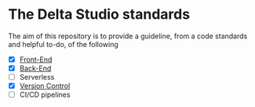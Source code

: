 # The Delta Studio standards

The aim of this repository is to provide a guideline, from a code standards and helpful to-do, of the following

- [x] [Front-End](./front-end.MD)
- [x] [Back-End](./back-end.MD)
- [ ] Serverless
- [x] [Version Control](./git.MD)
- [ ] CI/CD pipelines